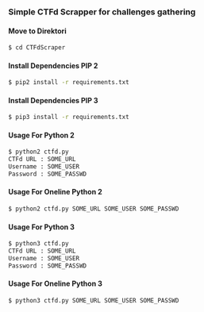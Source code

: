 ### Simple CTFd Scrapper for challenges gathering

#### Move to Direktori
```bash
$ cd CTFdScraper
```

#### Install Dependencies PIP 2
```bash
$ pip2 install -r requirements.txt
```

#### Install Dependencies PIP 3
```bash
$ pip3 install -r requirements.txt
```

#### Usage For Python 2
```bash
$ python2 ctfd.py
CTFd URL : SOME_URL
Username : SOME_USER
Password : SOME_PASSWD
```

#### Usage For Oneline Python 2
```bash
$ python2 ctfd.py SOME_URL SOME_USER SOME_PASSWD
```

#### Usage For Python 3
```bash
$ python3 ctfd.py
CTFd URL : SOME_URL
Username : SOME_USER
Password : SOME_PASSWD
```

#### Usage For Oneline Python 3
```bash
$ python3 ctfd.py SOME_URL SOME_USER SOME_PASSWD
```
